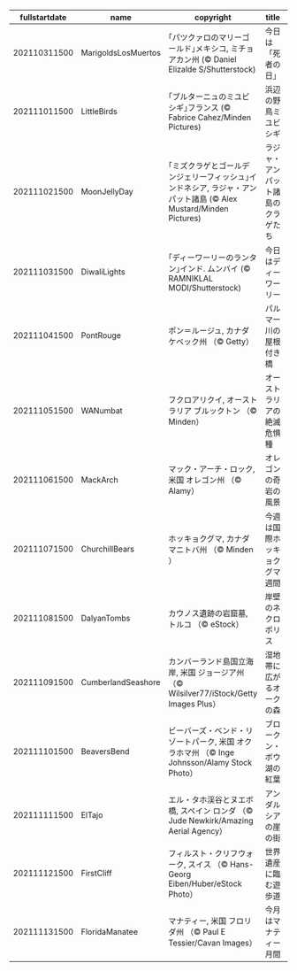 |fullstartdate|name|copyright|title|image|
|--|--|--|--|--|
202110311500|MarigoldsLosMuertos|｢パツクァロのマリーゴールド｣メキシコ, ミチョアカン州 (© Daniel Elizalde S/Shutterstock)|今日は「死者の日」|![](/ja-JP/2021/11/202110311500MarigoldsLosMuertos.jpg)|
202111011500|LittleBirds|｢ブルターニュのミユビシギ｣フランス (© Fabrice Cahez/Minden Pictures)|浜辺の野鳥ミユビシギ|![](/ja-JP/2021/11/202111011500LittleBirds.jpg)|
202111021500|MoonJellyDay|｢ミズクラゲとゴールデンジェリーフィッシュ｣インドネシア, ラジャ・アンパット諸島  (© Alex Mustard/Minden Pictures)|ラジャ・アンパット諸島のクラゲたち|![](/ja-JP/2021/11/202111021500MoonJellyDay.jpg)|
202111031500|DiwaliLights|｢ディーワーリーのランタン｣インド. ムンバイ  (© RAMNIKLAL MODI/Shutterstock)|今日はディーワーリー|![](/ja-JP/2021/11/202111031500DiwaliLights.jpg)|
202111041500|PontRouge|ポン＝ルージュ,  カナダ ケベック州 （© Getty）|パルマー川の屋根付き橋|![](/ja-JP/2021/11/202111041500PontRouge.jpg)|
202111051500|WANumbat|フクロアリクイ, オーストラリア ブルックトン （© Minden）|オーストラリアの絶滅危惧種|![](/ja-JP/2021/11/202111051500WANumbat.jpg)|
202111061500|MackArch|マック・アーチ・ロック, 米国 オレゴン州 （© Alamy）|オレゴンの奇岩の風景|![](/ja-JP/2021/11/202111061500MackArch.jpg)|
202111071500|ChurchillBears|ホッキョクグマ, カナダ マニトバ州 （© Minden ）|今週は国際ホッキョクグマ週間|![](/ja-JP/2021/11/202111071500ChurchillBears.jpg)|
202111081500|DalyanTombs|カウノス遺跡の岩窟墓,  トルコ （© eStock）|岸壁のネクロポリス|![](/ja-JP/2021/11/202111081500DalyanTombs.jpg)|
202111091500|CumberlandSeashore|カンバーランド島国立海岸, 米国 ジョージア州 （© Wilsilver77/iStock/Getty Images Plus）|湿地帯に広がるオークの森|![](/ja-JP/2021/11/202111091500CumberlandSeashore.jpg)|
202111101500|BeaversBend|ビーバーズ・ベンド・リゾートパーク, 米国 オクラホマ州 （© Inge Johnsson/Alamy Stock Photo）|ブロークン・ボウ湖の紅葉|![](/ja-JP/2021/11/202111101500BeaversBend.jpg)|
202111111500|ElTajo|エル・タホ渓谷とヌエボ橋, スペイン ロンダ （© Jude Newkirk/Amazing Aerial Agency）|アンダルシアの崖の街|![](/ja-JP/2021/11/202111111500ElTajo.jpg)|
202111121500|FirstCliff|フィルスト・クリフウォーク, スイス （© Hans-Georg Eiben/Huber/eStock Photo）|世界遺産に臨む遊歩道|![](/ja-JP/2021/11/202111121500FirstCliff.jpg)|
202111131500|FloridaManatee|マナティー, 米国 フロリダ州 （© Paul E Tessier/Cavan Images）|今月はマナティー月間|![](/ja-JP/2021/11/202111131500FloridaManatee.jpg)|

